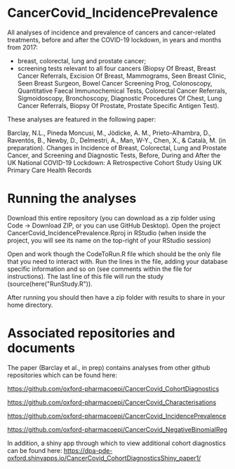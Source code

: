 # CancerCovid_IncidencePrevalence
All analyses of incidence and prevalence of cancers and cancer-related treatments, before and after the COVID-19 lockdown, in years and months from 2017:
- breast, colorectal, lung and prostate cancer; 
- screening tests relevant to all four cancers (Biopsy Of Breast, Breast Cancer Referrals, Excision Of Breast, Mammograms, Seen Breast Clinic, Seen Breast Surgeon, Bowel Cancer Screening Prog, Colonoscopy, Quantitative Faecal Immunochemical Tests, Colorectal Cancer Referrals, Sigmoidoscopy, Bronchoscopy, Diagnostic Procedures Of Chest, Lung Cancer Referrals, Biopsy Of Prostate, Prostate Specific Antigen Test).

These analyses are featured in the following paper:

Barclay, N.L., Pineda Moncusi, M., Jödicke, A. M., Prieto-Alhambra, D., Raventós, B., Newby, D., Delmestri, A., Man, W-Y., Chen, X., & Català, M. (in preparation). Changes in Incidence of Breast, Colorectal, Lung and Prostate Cancer, and Screening and Diagnostic Tests, Before, During and After the UK National COVID-19 Lockdown: A Retrospective Cohort Study Using UK Primary Care Health Records

# Running the analyses
Download this entire repository (you can download as a zip folder using Code -> Download ZIP, or you can use GitHub Desktop).
Open the project CancerCovid_IncidencePrevalence.Rproj  in RStudio (when inside the project, you will see its name on the top-right of your RStudio session)

Open and work though the CodeToRun.R file which should be the only file that you need to interact with. Run the lines in the file, adding your database specific information and so on (see comments within the file for instructions). The last line of this file will run the study (source(here("RunStudy.R")).

After running you should then have a zip folder with results to share in your home directory.


# Associated repositories and documents
The paper (Barclay et al., in prep) contains analyses from other github repositories which can be found here:

https://github.com/oxford-pharmacoepi/CancerCovid_CohortDiagnostics

https://github.com/oxford-pharmacoepi/CancerCovid_Characterisations

https://github.com/oxford-pharmacoepi/CancerCovid_IncidencePrevalence

https://github.com/oxford-pharmacoepi/CancerCovid_NegativeBinomialReg

In addition, a shiny app through which to view additional cohort diagnostics can be found here: https://dpa-pde-oxford.shinyapps.io/CancerCovid_CohortDiagnosticsShiny_paper1/
